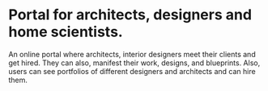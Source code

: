 # Portal for architects, designers and home scientists.
An online portal where architects, interior designers meet their clients and get hired. They can also, manifest their work, designs, and blueprints. Also, users can see portfolios of different designers and architects and can hire them.

